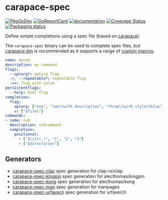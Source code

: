 # carapace-spec

[![PkgGoDev](https://pkg.go.dev/badge/github.com/carapace-sh/carapace-spec/pkg/actions)](https://pkg.go.dev/github.com/carapace-sh/carapace-spec)
[![GoReportCard](https://goreportcard.com/badge/github.com/carapace-sh/carapace-spec)](https://goreportcard.com/report/github.com/carapace-sh/carapace-spec)
[![documentation](https://img.shields.io/badge/&zwnj;-documentation-blue?logo=gitbook)](https://carapace-sh.github.io/carapace-spec/)
[![Coverage Status](https://coveralls.io/repos/github/carapace-sh/carapace-spec/badge.svg?branch=master)](https://coveralls.io/github/carapace-sh/carapace-spec?branch=master)
[![Packaging status](https://repology.org/badge/tiny-repos/carapace-spec.svg)](https://repology.org/project/carapace-spec/versions)

Define simple completions using a spec file (based on [carapace](https://github.com/carapace-sh/carapace)).

The `carapace-spec` binary can be used to complete spec files, but [carapace-bin](https://github.com/rsteube/carapace-bin) is recommended as it supports a range of [custom macros](https://rsteube.github.io/carapace-bin/spec/macros.html).

```yaml
name: mycmd
description: my command
flags:
  --optarg?: optarg flag
  -r, --repeatable*: repeatable flag
  -v=: flag with value
persistentflags:
  --help: bool flag
completion:
  flag:
    optarg: ["one", "two\twith description", "three\twith style\tblue"]
    v: ["$files"]
commands:
- name: sub
  description: subcommand
  completion:
    positional:
      - ["$list(,)", "1", "2", "3"]
      - ["$directories"]
```

## Generators

- [carapace-spec-clap](https://github.com/carapace-sh/carapace-spec-clap) spec generation for clap-rs/clap
- [carapace-spec-kingpin](https://github.com/carapace-sh/carapace-spec-kingpin) spec generation for alecthomas/kingpin
- [carapace-spec-kong](https://github.com/carapace-sh/carapace-spec-kong) spec generation for alecthomas/kong
- [carapace-spec-man](https://github.com/carapace-sh/carapace-spec-man) spec generation for manpages
- [carapace-spec-urfavecli](https://github.com/carapace-sh/carapace-spec-urfavecli) spec generation for urfave/cli
